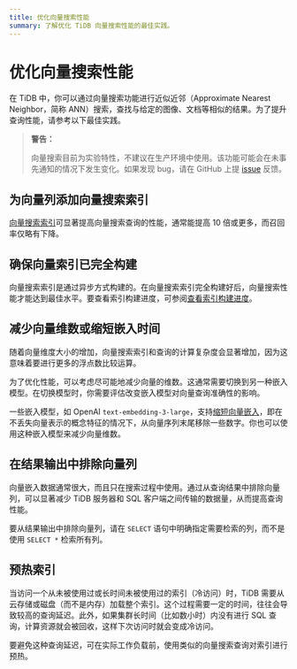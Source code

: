 ```yaml
---
title: 优化向量搜索性能
summary: 了解优化 TiDB 向量搜索性能的最佳实践。
---
```


# 优化向量搜索性能

在 TiDB 中，你可以通过向量搜索功能进行近似近邻（Approximate Nearest Neighbor，简称 ANN）搜索，查找与给定的图像、文档等相似的结果。为了提升查询性能，请参考以下最佳实践。

> **警告：**
>
> 向量搜索目前为实验特性，不建议在生产环境中使用。该功能可能会在未事先通知的情况下发生变化。如果发现 bug，请在 GitHub 上提 [issue](https://github.com/pingcap/tidb/issues) 反馈。

## 为向量列添加向量搜索索引

[向量搜索索引](/vector-search-index.md)可显著提高向量搜索查询的性能，通常能提高 10 倍或更多，而召回率仅略有下降。

## 确保向量索引已完全构建

向量搜索索引是通过异步方式构建的。在向量搜索索引完全构建好后，向量搜索性能才能达到最佳水平。要查看索引构建进度，可参阅[查看索引构建进度](/vector-search-index.md#view-index-build-progress)。

## 减少向量维数或缩短嵌入时间

随着向量维度大小的增加，向量搜索索引和查询的计算复杂度会显著增加，因为这意味着要进行更多的浮点数比较运算。

为了优化性能，可以考虑尽可能地减少向量的维数。这通常需要切换到另一种嵌入模型。在切换模型时，你需要评估改变嵌入模型对向量查询准确性的影响。

一些嵌入模型，如 OpenAI `text-embedding-3-large`，支持[缩短向量嵌入](https://openai.com/index/new-embedding-models-and-api-updates/)，即在不丢失向量表示的概念特征的情况下，从向量序列末尾移除一些数字。你也可以使用这种嵌入模型来减少向量维数。

## 在结果输出中排除向量列

向量嵌入数据通常很大，而且只在搜索过程中使用。通过从查询结果中排除向量列，可以显著减少 TiDB 服务器和 SQL 客户端之间传输的数据量，从而提高查询性能。

要从结果输出中排除向量列，请在 `SELECT` 语句中明确指定需要检索的列，而不是使用 `SELECT *` 检索所有列。

## 预热索引

当访问一个从未被使用过或长时间未被使用过的索引（冷访问）时，TiDB 需要从云存储或磁盘（而不是内存）加载整个索引。这个过程需要一定的时间，往往会导致较高的查询延迟。此外，如果集群长时间（比如数小时）内没有进行 SQL 查询，计算资源就会被回收，这样下次访问时就会变成冷访问。

要避免这种查询延迟，可在实际工作负载前，使用类似的向量搜索查询对索引进行预热。